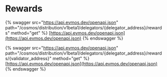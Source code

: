 # Rewards

{% swagger src="https://api.evmos.dev/openapi.json" path="/cosmos/distribution/v1beta1/delegators/{delegator_address}/rewards" method="get" %}
[https://api.evmos.dev/openapi.json](https://api.evmos.dev/openapi.json)
{% endswagger %}

{% swagger src="https://api.evmos.dev/openapi.json" path="/cosmos/distribution/v1beta1/delegators/{delegator_address}/rewards/{validator_address}" method="get" %}
[https://api.evmos.dev/openapi.json](https://api.evmos.dev/openapi.json)
{% endswagger %}
